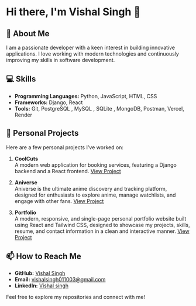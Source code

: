 # Hi there, I'm Vishal Singh 👋

## 🚀 About Me
I am a passionate developer with a keen interest in building innovative applications. I love working with modern technologies and continuously improving my skills in software development.

## 💻 Skills
- **Programming Languages:** Python, JavaScript, HTML, CSS
- **Frameworks:** Django, React
- **Tools:** Git, PostgreSQL , MySQL , SQLite , MongoDB, Postman, Vercel, Render

## 🌱 Personal Projects
Here are a few personal projects I've worked on:

1. **CoolCuts**  
   A modern web application for booking services, featuring a Django backend and a React frontend. [View Project](https://github.com/Vishal18cse/CoolCuts)

2. **Aniverse**  
   Aniverse is the ultimate anime discovery and tracking platform, designed for enthusiasts to explore anime, manage watchlists, and engage with other fans. [View Project](https://github.com/Vishal18cse/Aniverse)
   
3. **Portfolio**  
   A modern, responsive, and single-page personal portfolio website built using React and Tailwind CSS, designed to showcase my projects, skills, resume, and contact information in a clean and interactive manner. [View Project](https://github.com/Vishal18cse/Portfolio)

## 📫 How to Reach Me
- **GitHub:** [Vishal Singh](https://github.com/Vishal-Singh-Code)
- **Email:** [vishalsingh011003@gmail.com](mailto:vishalsingh011003@gmail.com)
- **LinkedIn:** [Vishal singh](https://www.linkedin.com/in/vishal-singh-cse/)

Feel free to explore my repositories and connect with me!

